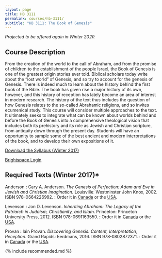```yaml
---
layout: page
title: HB 3111
permalink: courses/hb-3111/
subtitle: "HB 3111: The Book of Genesis"
---
```


*Projected to be offered again in Winter 2020.*

## Course Description

From the creation of the world to the call of Abraham, and from the
promise of children to the establishment of the people Israel, the Book
of Genesis is one of the greatest origin stories ever told. Biblical
scholars today write about the “lost world” of Genesis, and so try to
account for the genesis of Genesis. There is indeed much to learn about
the history behind the first book of the Bible. The book has given rise
a major history of its own, however, and this history of reception has
lately become an area of interest in modern research. The history of the
text thus includes the question of how Genesis relates to the so-called
Abrahamic religions, and so invites ecumenical study. This course will
consider multiple approaches to the text. It ultimately seeks to
integrate what can be known about worlds behind and before the Book of
Genesis into a comprehensive theological vision that includes both its
prehistory and its role as Jewish and Christian scripture, from
antiquity down through the present day. Students will have an
opportunity to sample some of the best ancient and modern
interpretations of the book, and to develop their own expositions of it.

[Download the Syllabus (Winter 2017)](https://github.com/danieldriver/Syllabi/raw/master/HB/HB%203111-Genesis-Driver%202017.pdf)

[Brightspace Login](https://smu.brightspace.com/d2l/login)

## Required Texts (Winter 2017)*

Anderson
: Gary A. Anderson. *The Genesis of Perfection: Adam and Eve in Jewish and Christian Imagination.* Louisville: Westminster John Knox, 2002. ISBN 978-0664226992.
: Order it in [Canada](http://amzn.to/2jo9Mxy) or the [USA](http://amzn.to/2jQeIYW).

Levenson
: Jon D. Levenson. *Inheriting Abraham: The Legacy of the Patriarch in Judaism, Christianity, and Islam.* Princeton: Princeton University Press, 2012. ISBN 978-0691163550.
: Order it in [Canada](http://amzn.to/2joigFe) or the [USA](http://amzn.to/2joa07S).

Provan
: Iain Provan. *Discovering Genesis: Content, Interpretation, Reception.* Grand Rapids: Eerdmans, 2016. ISBN 978-0802872371.
: Order it in [Canada](http://amzn.to/2jQobiU) or the [USA](http://amzn.to/2itO7oj).

{% include recommended.md %}

<!--
tk
: tk
: Order it in [Canada]() or the [USA]().
-->
